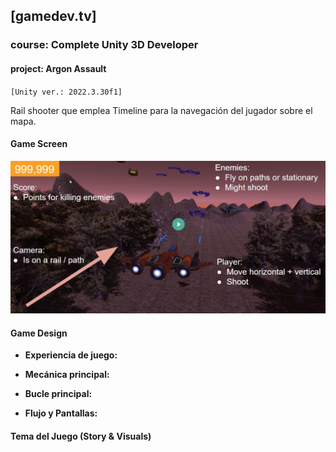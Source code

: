 ## [gamedev.tv]

### course: Complete Unity 3D Developer

#### project: Argon Assault 

`[Unity ver.: 2022.3.30f1]`

Rail shooter que emplea Timeline para la navegación del jugador sobre el mapa.

#### Game Screen

<center>

![gameplay](Docs/gameplay.png)

</center>

#### Game Design

- **Experiencia de juego:**


- **Mecánica principal:**


- **Bucle principal:**

- **Flujo y Pantallas:**

<center>


</center>

#### Tema del Juego (Story & Visuals)



